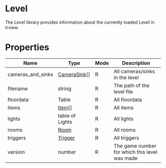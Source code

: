 # Level

The Level library provides information about the currently loaded Level in trview.

# Properties
| Name | Type | Mode | Description |
| ---- | ---- | ---- | ---- |
| cameras_and_sinks | [CameraSink](camera_sink.md)[] | R | All cameras/sinks in the level |
| filename | string | R | The path of the level file |
| floordata | Table | R | All floordata |
| items | [Item](item.md)[] | R | All items |
| lights | table of Lights | R | All lights |
| rooms | [Room](room.md) | R | All rooms |
| triggers | [Trigger](trigger.md) | R | All triggers |
| version | number | R | The game number for which this level was made |